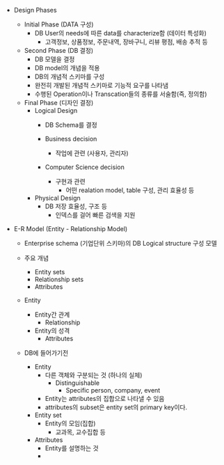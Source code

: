 - Design Phases
	- Initial Phase (DATA 구성)
		- DB User의 needs에 따른 data를 characterize함 (데이터 특성화)
			- 고객정보, 상품정보, 주문내역, 장바구니, 리뷰 평점, 배송 추적 등
	- Second Phase (DB 결정)
		- DB 모델을 결정
		- DB model의 개념을 적용
		- DB의 개념적 스키마를 구성
		- 완전히 개발된 개념적 스키마로 기능적 요구를 나타냄
		- 수행된 Operation이나 Transcation들의 종류를 서술함(즉, 정의함)
	- Final Phase (디자인 결정)
		- Logical Design
			- DB Schema를 결정
			
			- Business decision
				- 작업에 관련 (사용자, 관리자)
			- Computer Science decision
				- 구현과 관련
					- 어떤 realation model, table 구성, 관리 효율성 등
		- Physical Design
			- DB 저장 효율성, 구조 등
				- 인덱스를 걸어 빠른 검색을 지원

- E-R Model (Entity - Relationship Model)
	- Enterprise schema (기업단위 스키마)의 DB Logical structure 구성 모델
	
	- 주요 개념
		- Entity sets
		- Relationship sets
		- Attributes
	
	- Entity
		- Entity간 관계
			- Relationship
		- Entity의 성격
			- Attributes
	
	- DB에 들어가기전
		- Entity
			- 다른 객체와 구분되는 것 (하나의 실체)
				- Distinguishable
					- Specific person, company, event
			- Entity는 attributes의 집합으로 나타낼 수 있음
			- attributes의 subset은 entity set의  primary key이다.
		- Entity set
			- Entity의 모임(집합)
				- 교과목, 교수집합 등
		- Attributes
			- Entity를 설명하는 것
			- 